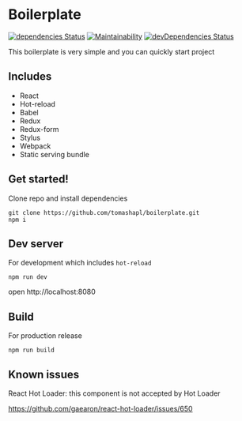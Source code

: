 # Boilerplate

[![dependencies Status](https://david-dm.org/tomashapl/boilerplate/status.svg)](https://david-dm.org/tomashapl/boilerplate)
[![Maintainability](https://api.codeclimate.com/v1/badges/0e70ac3f7dbec8cb6d30/maintainability)](https://codeclimate.com/github/tomashapl/boilerplate/maintainability)
[![devDependencies Status](https://david-dm.org/tomashapl/boilerplate/dev-status.svg)](https://david-dm.org/tomashapl/boilerplate?type=dev)

This boilerplate is very simple and you can quickly start project

## Includes
- React
- Hot-reload
- Babel
- Redux
- Redux-form
- Stylus
- Webpack
- Static serving bundle

## Get started!

Clone repo and install dependencies
```
git clone https://github.com/tomashapl/boilerplate.git
npm i
```

## Dev server
For development which includes `hot-reload`
```
npm run dev
```
open http://localhost:8080

## Build

For production release
```
npm run build
```

## Known issues
React Hot Loader: this component is not accepted by Hot Loader

https://github.com/gaearon/react-hot-loader/issues/650
